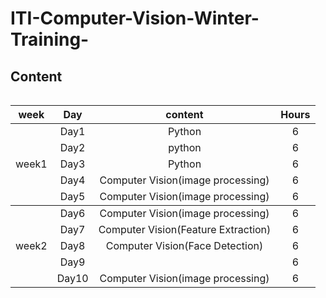 # ITI-Computer-Vision-Winter-Training-
## Content

<table>
   
<table>
    <thead>
        <tr>
            <th> week</th>
            <th >Day</th>
            <th >content</th>
           <th >Hours</th>
        </tr>
    </thead>
    <tbody>
            <tr>
                <td rowspan=8 align=center>
week1
                </td>
                <td  align="center">Day1</td>
                <td align="center"> Python</td>
                <td align="center"> 6</td>
            </tr>
            <tr>
                <td  align="center">Day2</td>
                <td align="center">python</td>
                <td align="center"> 6</td>
            </tr>
            <tr>
                <td  align="center">Day3</td>
                <td align="center">Python</td>
                <td align="center"> 6</td>
            </tr>
            <tr>
                <td align="center">Day4</td>
                <td align="center"> Computer Vision(image processing) </td>
                <td align="center"> 6</td>
            </tr>
       <tr>
                <td align="center">Day5</td>
                <td align="center"> Computer Vision(image processing) </td>
                 <td align="center"> 6</td>
            </tr>
   </tbody>
 <tbody>
            <tr>
                <td rowspan=8 align=center>
week2
                </td>
                <td  align="center">Day6</td>
                <td align="center">Computer Vision(image processing)</td>
                <td align="center"> 6</td>
            </tr>
            <tr>
                <td  align="center">Day7</td>
                <td align="center">Computer Vision(Feature Extraction)</td>
                <td align="center"> 6</td>
            </tr>
            <tr>
                <td  align="center">Day8</td>
                <td align="center">Computer Vision(Face Detection)</td>
                <td align="center"> 6</td>
            </tr>
            <tr>
                <td align="center">Day9</td>
                <td align="center">  </td>
                <td align="center"> 6</td>
            </tr>
       <tr>
                <td align="center">Day10</td>
                <td align="center"> Computer Vision(image processing) </td>
                <td align="center"> 6</td>
            </tr>
   </tbody>



            

